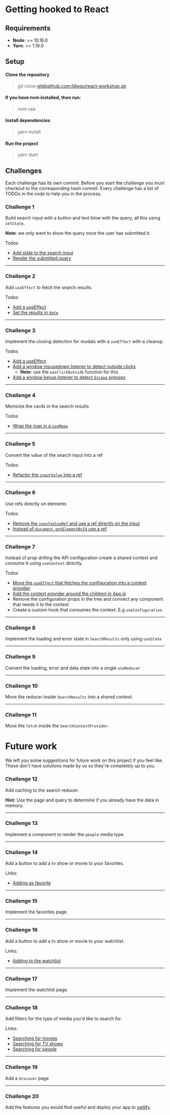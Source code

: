 # Getting hooked to React

## Requirements
- **Node**: >= 10.16.0
- **Yarn**: >= 1.19.0

## Setup

#### Clone the repository
> git clone [git@github.com:fdiogo/react-workshop.git](https://github.com/fdiogo/react-workshop.git)

#### If you have nvm installed, then run:
> nvm use

#### Install dependencies
> yarn install

#### Run the project
> yarn start


## Challenges
Each challenge has its own commit. Before you start the challenge you must checkout to the corresponding hash commit. Every challenge has a list of TODOs in the code to help you in the process.

### Challenge 1
Build search input with a button and text blow with the query, all this using `setState`.

**Note**: we only want to show the query once the user has submitted it.

Todos
- [Add state to the search input](./src/App.js#L32)
- [Render the submitted query](./src/App.js)

--- 

### Challenge 2

Add `useEffect` to fetch the search results.

Todos
- [Add a useEffect](./src/components/search-results/SearchResults.js)
- [Set the results in `data`](./src/components/search-results/SearchResults.js)
  
---

### Challenge 3

Implement the closing detection for modals with a `useEffect` with a cleanup

Todos
- [Add a useEffect](./src/components/modal/Modal.js)
- [Add a window mousedown listener to detect outside clicks](./src/components/modal/Modal.js)
  - **Note**: use the `wasClickOutside` function for this
- [Add a window keyup listener to detect `Escape` presses](./src/components/modal/Modal.js)

---

### Challenge 4

Memoize the cards in the search results

Todos
- [Wrap the map in a `useMemo`](./src/components/search-results/SearchResults.js)

---

### Challenge 5

Convert the value of the search input into a ref

Todos
- [Refactor the `inputValue` into a ref](./src/App.js)

---

### Challenge 6

Use refs directly on elements

Todos
- [Remove the `inputValueRef` and use a ref directly on the input]('./src/App.js)
- [Instead of `document.getElementById` use a ref]('./src/components/modal/Modal.js)

---

### Challenge 7

Instead of prop drilling the API configuration create a shared context and consume it using `useContext` directly.

Todos
- [Move the `useEffect` that fetches the configuration into a context provider](./src/App.js)
- [Add the context provider around the children in App.js]('./src/App.js)
- Remove the configuration props in the tree and connect any component that needs it to the context
- Create a custom hook that consumes the context. E.g `useConfiguration`

---

### Challenge 8

Implement the loading and error state in `SearchResults` only using `useState`

---

### Challenge 9

Convert the loading, error and data state into a single `useReducer`

---

### Challenge 10

Move the reducer inside `SearchResults` into a shared context.

---

### Challenge 11

Move the `fetch` inside the `SearchContextProvider`.


# Future work

We left you some suggestions for future work on this project if you feel like.
These don't have solutions made by us so they're completely up to you.


### Challenge 12

Add caching to the search reducer.

**Hint**: Use the page and query to determine if you already have the data in memory.

---

### Challenge 13

Implement a component to render the `people` media type.

---

### Challenge 14

Add a button to add a tv show or movie to your favorites.

Links:
- [Adding as favorite](https://developers.themoviedb.org/3/account/mark-as-favorite)

---

### Challenge 15

Implement the favorites page.

---

### Challenge 16

Add a button to add a tv show or movie to your watchlist.

Links:
- [Adding to the watchlist](https://developers.themoviedb.org/3/account/add-to-watchlist)

---

### Challenge 17

Implement the watchlist page.

---

### Challenge 18

Add filters for the type of media you'd like to search for.

Links:
- [Searching for movies](https://developers.themoviedb.org/3/search/search-movies)
- [Searching for TV shows](https://developers.themoviedb.org/3/search/search-tv-shows)
- [Searching for people](https://developers.themoviedb.org/3/search/search-people)

---

### Challenge 19

Add a `discover` page

---

### Challenge 20

Add the features you would find useful and deploy your app to [netlify](https://www.netlify.com/).